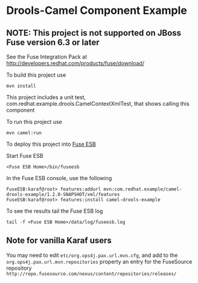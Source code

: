 Drools-Camel Component Example
==============================

NOTE: This project is not supported on JBoss Fuse version 6.3 or later
----------------------------------------------------------------------
See the Fuse Integration Pack at http://developers.redhat.com/products/fuse/download/

To build this project use

    mvn install

This project includes a unit test, com.redhat.example.drools.CamelContextXmlTest, that shows calling this component

To run this project use

    mvn camel:run

To deploy this project into [Fuse ESB](http://fusesource.com/downloads)

Start Fuse ESB

    <Fuse ESB Home>/bin/fuseesb

In the Fuse ESB console, use the following

    FuseESB:karaf@root> features:addurl mvn:com.redhat.example/camel-drools-example/1.2.0-SNAPSHOT/xml/features
    FuseESB:karaf@root> features:install camel-drools-example

To see the results tail the Fuse ESB log

    tail -f <Fuse ESB Home>/data/log/fuseesb.log

## Note for vanilla Karaf users

You may need to edit `etc/org.ops4j.pax.url.mvn.cfg`, and add to the `org.ops4j.pax.url.mvn.repositories` property an
entry for the FuseSource repository `http://repo.fusesource.com/nexus/content/repositories/releases/`
